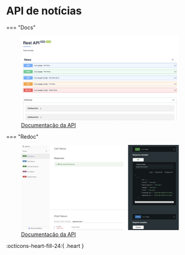 # API de notícias



=== "Docs"
    <figure markdown>
        ![Print da tela de documentação da API](/img/RestAPI-docs.png)
        <figcaption>[Documentação da API](https://thais-restapi.herokuapp.com/docs)</figcaption>
    </figure>
=== "Redoc"
    <figure markdown>
        ![Print da tela de documentação da API](/img/RestAPI-redoc.png)
        <figcaption>[Documentação da API](https://thais-restapi.herokuapp.com/redoc)</figcaption>
    </figure>





:octicons-heart-fill-24:{ .heart }